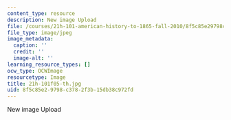 ```yaml
---
content_type: resource
description: New image Upload
file: /courses/21h-101-american-history-to-1865-fall-2010/8f5c85e29798c3782f3b15db38c972fd_21h-101f05-th.jpg
file_type: image/jpeg
image_metadata:
  caption: ''
  credit: ''
  image-alt: ''
learning_resource_types: []
ocw_type: OCWImage
resourcetype: Image
title: 21h-101f05-th.jpg
uid: 8f5c85e2-9798-c378-2f3b-15db38c972fd
---
```

New image Upload

